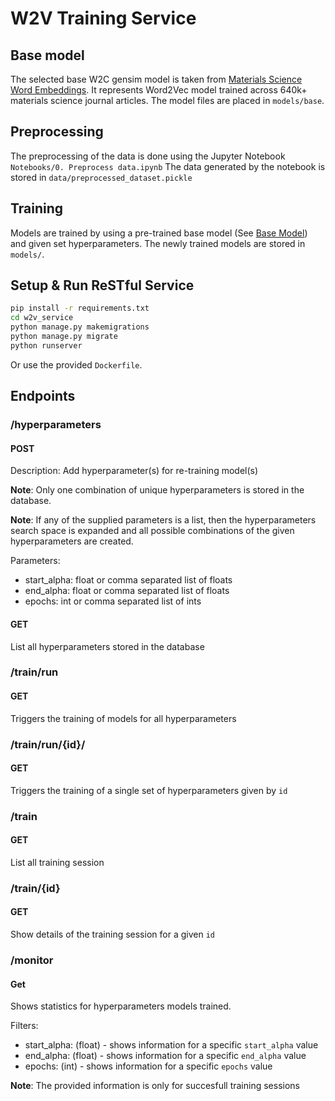 # W2V Training Service

## Base model
The selected base W2C gensim model is taken from [Materials Science Word Embeddings](https://github.com/olivettigroup/materials-word-embeddings).
It represents Word2Vec model trained across 640k+ materials science journal articles.
The model files are placed in `models/base`.

## Preprocessing
The preprocessing of the data is done using the Jupyter Notebook `Notebooks/0. Preprocess data.ipynb`
The data generated by the notebook is stored in `data/preprocessed_dataset.pickle`

## Training
Models are trained by using a pre-trained base model (See [Base Model](#base-model)) and given set hyperparameters.
The newly trained models are stored in `models/`.


## Setup & Run ReSTful Service
```bash
pip install -r requirements.txt
cd w2v_service
python manage.py makemigrations
python manage.py migrate
python runserver
```

Or use the provided `Dockerfile`.

## Endpoints
### /hyperparameters
#### POST
Description:
Add hyperparameter(s) for re-training model(s)

__Note__: Only one combination of unique hyperparameters is stored in the database.

__Note__: If any of the supplied parameters is a list, then the hyperparameters search space is expanded and all possible combinations of the given hyperparameters are created.

Parameters:
- start_alpha: float or comma separated list of floats
- end_alpha: float or comma separated list of floats
- epochs: int or comma separated list of ints

#### GET
List all hyperparameters stored in the database

### /train/run

#### GET
Triggers the training of models for all hyperparameters

### /train/run/{id}/

#### GET
Triggers the training of a single set of hyperparameters given by `id`

### /train

#### GET
List all training session

### /train/{id}

#### GET
Show details of the training session for a given `id`

### /monitor

#### Get
Shows statistics for hyperparameters models trained.

Filters:
- start_alpha: (float) - shows information for a specific `start_alpha` value
- end_alpha: (float) - shows information for a specific `end_alpha` value
- epochs: (int) - shows information for a specific `epochs` value

__Note__: The provided information is only for succesfull training sessions